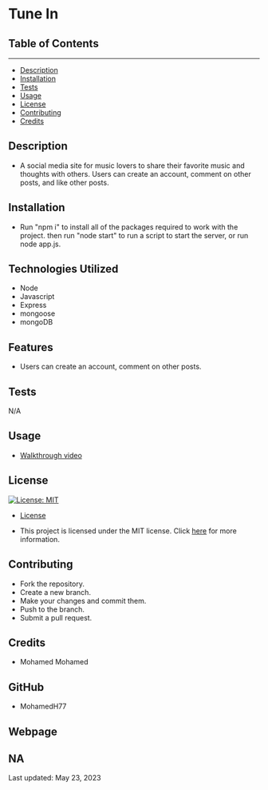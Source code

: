# Tune In 

## Table of Contents

---

- [Description](#description)
- [Installation](#installation)
- [Tests](#tests)
- [Usage](#usage)
- [License](#license)
- [Contributing](#contributing)
- [Credits](#credits)

## Description

- A social media site for music lovers to share their favorite music and thoughts with others. Users can create an account, comment on other posts, and like other posts.

## Installation

- Run "npm i" to install all of the packages required to work with the project. then run "node start" to run a script to start the server, or run node app.js.

## Technologies Utilized

- Node
- Javascript
- Express
- mongoose
- mongoDB


## Features
- Users can create an account, comment on other posts.
## Tests

N/A

## Usage

- [Walkthrough video](https://drive.google.com/file/d/1O1XvPXzRyp38e_BVG9DqXReXTeK7b2rE/view)

## License

[![License: MIT](https://img.shields.io/badge/License-MIT-yellow.svg)](https://opensource.org/licenses/MIT)

- [License](#license)

- This project is licensed under the MIT license. Click [here](https://choosealicense.com/licenses/mit/) for more information.

## Contributing

 - Fork the repository.
 - Create a new branch.
 - Make your changes and commit them.
 - Push to the branch.
 - Submit a pull request.

## Credits
- Mohamed Mohamed

## GitHub

- MohamedH77

## Webpage
NA
---

Last updated: May 23, 2023
